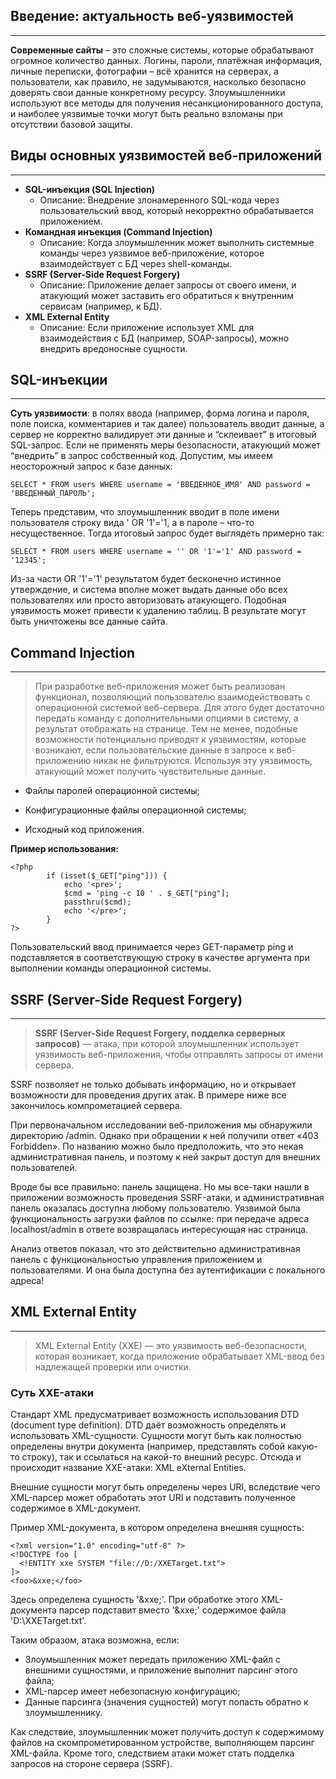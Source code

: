 ## Введение: актуальность веб-уязвимостей
___
**Современные сайты** – это сложные системы, которые обрабатывают огромное количество данных. Логины, пароли, платёжная информация, личные переписки, фотографии – всё хранится на серверах, а пользователи, как правило, не задумываются, насколько безопасно доверять свои данные конкретному ресурсу. Злоумышленники используют все методы для получения несанкционированного доступа, и наиболее уязвимые точки могут быть реально взломаны при отсутствии базовой защиты.

## Виды основных уязвимостей веб-приложений
___

- **SQL-инъекция (SQL Injection)**
  - Описание: Внедрение злонамеренного SQL-кода через пользовательский ввод, который некорректно обрабатывается приложением.
- **Командная инъекция (Command Injection)**
  - Описание: Когда злоумышленник может выполнить системные команды через уязвимое веб-приложение, которое взаимодействует с БД через shell-команды.
- **SSRF (Server-Side Request Forgery)**
  - Описание: Приложение делает запросы от своего имени, и атакующий может заставить его обратиться к внутренним сервисам (например, к БД).
- **XML External Entity**
  - Описание: Если приложение использует XML для взаимодействия с БД (например, SOAP-запросы), можно внедрить вредоносные сущности.

## SQL-инъекции
___

**Суть уязвимости**: в полях ввода (например, форма логина и пароля, поле поиска, комментариев и так далее) пользователь вводит данные, а сервер не корректно валидирует эти данные и “склеивает” в итоговый SQL-запрос. Если не применять меры безопасности, атакующий может “внедрить” в запрос собственный код. Допустим, мы имеем неосторожный запрос к базе данных:

```
SELECT * FROM users WHERE username = 'ВВЕДЕННОЕ_ИМЯ' AND password = 'ВВЕДЕННЫЙ_ПАРОЛЬ';
```

Теперь представим, что злоумышленник вводит в поле имени пользователя строку вида ' OR '1'='1, а в пароле – что-то несущественное. Тогда итоговый запрос будет выглядеть примерно так:

```
SELECT * FROM users WHERE username = '' OR '1'='1' AND password = '12345';
```
Из-за части OR '1'='1' результатом будет бесконечно истинное утверждение, и система вполне может выдать данные обо всех пользователях или просто авторизовать атакующего.
Подобная уязвимость может привести к удалению таблиц.
В результате могут быть уничтожены все данные сайта.

## Command Injection
___

> При разработке веб-приложения может быть реализован функционал, позволяющий пользователю взаимодействовать с операционной системой веб-сервера. Для этого будет достаточно передать команду с дополнительными опциями в систему, а результат отображать на странице. Тем не менее, подобные возможности потенциально приводят к уязвимостям, которые возникают, если пользовательские данные в запросе к веб-приложению никак не фильтруются. Используя эту уязвимость, атакующий может получить чувствительные данные.

*    Файлы паролей операционной системы;

*    Конфигурационные файлы операционной системы;

*    Исходный код приложения.

**Пример использования:**
```commandline
<?php
        if (isset($_GET["ping"])) {
            echo '<pre>';
            $cmd = 'ping -c 10 ' . $_GET["ping"];
            passthru($cmd);
            echo '</pre>';
        }
?>
```
Пользовательский ввод принимается через GET-параметр ping и подставляется в соответствующую строку в качестве аргумента при выполнении команды операционной системы.

## SSRF (Server-Side Request Forgery)
___

> **SSRF (Server-Side Request Forgery, подделка серверных запросов)** — атака, при которой злоумышленник использует уязвимость веб-приложения, чтобы отправлять запросы от имени сервера.



SSRF позволяет не только добывать информацию, но и открывает возможности для проведения других атак. В примере ниже все закончилось компрометацией сервера.

При первоначальном исследовании веб-приложения мы обнаружили директорию /admin. Однако при обращении к ней получили ответ «403 Forbidden». По названию можно было предположить, что это некая административная панель, и поэтому к ней закрыт доступ для внешних пользователей.

Вроде бы все правильно: панель защищена. Но мы все-таки нашли в приложении возможность проведения SSRF-атаки, и административная панель оказалась доступна любому пользователю. Уязвимой была функциональность загрузки файлов по ссылке: при передаче адреса localhost/admin в ответе возвращалась интересующая нас страница.



Анализ ответов показал, что это действительно административная панель с функциональностью управления приложением и пользователями. И она была доступна без аутентификации с локального адреса!

## XML External Entity
___

> XML External Entity (XXE) — это уязвимость веб-безопасности, которая возникает, когда приложение обрабатывает XML-ввод без надлежащей проверки или очистки. 

### Суть XXE-атаки

Стандарт XML предусматривает возможность использования DTD (document type definition). DTD даёт возможность определять и использовать XML-сущности. Сущности могут быть как полностью определены внутри документа (например, представлять собой какую-то строку), так и ссылаться на какой-то внешний ресурс. Отсюда и происходит название XXE-атаки: XML eXternal Entities.

Внешние сущности могут быть определены через URI, вследствие чего XML-парсер может обработать этот URI и подставить полученное содержимое в XML-документ.

Пример XML-документа, в котором определена внешняя сущность:

```
<?xml version="1.0" encoding="utf-8" ?>
<!DOCTYPE foo [
  <!ENTITY xxe SYSTEM "file://D:/XXETarget.txt">
]>
<foo>&xxe;</foo>
```
Здесь определена сущность '&xxe;'. При обработке этого XML-документа парсер подставит вместо '&xxe;' содержимое файла 'D:\XXETarget.txt'.

Таким образом, атака возможна, если:

* Злоумышленник может передать приложению XML-файл с внешними сущностями, и приложение выполнит парсинг этого файла;
* XML-парсер имеет небезопасную конфигурацию;
* Данные парсинга (значения сущностей) могут попасть обратно к злоумышленнику.


Как следствие, злоумышленник может получить доступ к содержимому файлов на скомпрометированном устройстве, выполняющем парсинг XML-файла. Кроме того, следствием атаки может стать подделка запросов на стороне сервера (SSRF).













